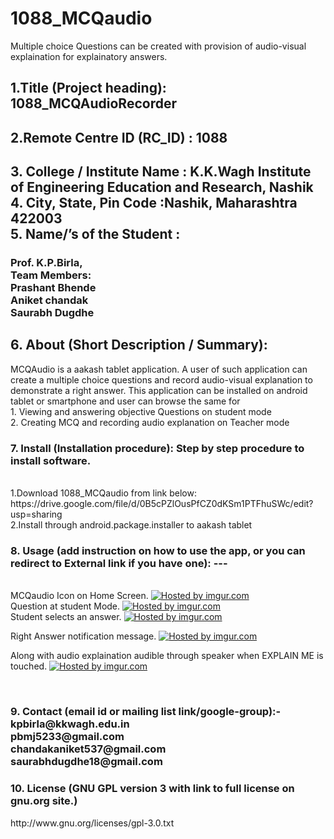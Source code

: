 1088_MCQaudio
=============

Multiple choice Questions can be created with provision of audio-visual explaination for explainatory  answers.
<h2>1.Title (Project heading): 1088_MCQAudioRecorder</h2>
<h2>2.Remote Centre ID (RC_ID) : 1088 </h2>
<h2>3. College / Institute Name : K.K.Wagh Institute of Engineering Education and Research, Nashik 
<br>4. City, State, Pin Code :Nashik, Maharashtra 422003 
<br>5. Name/’s of the Student :</h2>
<h3>Prof. K.P.Birla,
<br>Team Members:
<br>Prashant Bhende
<br>Aniket chandak
<br>Saurabh Dugdhe
</h3>
<h2>6. About (Short Description / Summary): </h2>
MCQAudio is a aakash tablet application.
A user of such application can create a multiple choice questions and record audio-visual explanation to demonstrate a right answer.
This application can be installed on android tablet or smartphone and user can browse the same for 
<br>1.	Viewing and answering objective Questions on student mode
<br>2.	Creating MCQ and recording audio explanation on Teacher mode 
<br>
<h3>7. Install (Installation procedure): Step by step procedure to install software.</h3>
<br>1.Download 1088_MCQaudio from link below:
https://drive.google.com/file/d/0B5cPZlOusPfCZ0dKSm1PTFhuSWc/edit?usp=sharing
<br>2.Install through android.package.installer to aakash tablet

<br>
<h3>8. Usage (add instruction on how to use the app, or you can redirect to
External link if you have one): ---</h3>
<br>
MCQaudio Icon on Home Screen.
<a href="http://imgur.com/J3ojtnZ"><img src="http://i.imgur.com/J3ojtnZ.png" title="Hosted by imgur.com"/></a>
<br>
Question at student Mode.
<a href="http://imgur.com/0RXVWkt"><img src="http://i.imgur.com/0RXVWkt.png" title="Hosted by imgur.com"/></a>
<br>
Student selects an answer.
<a href="http://imgur.com/THNT1VY"><img src="http://i.imgur.com/THNT1VY.png" title="Hosted by imgur.com"/></a>

Right Answer notification message.
<a href="http://imgur.com/YA2YtWl"><img src="http://i.imgur.com/YA2YtWl.png" title="Hosted by imgur.com"/></a>

Along with audio explaination audible through speaker when EXPLAIN ME is touched.
<a href="http://imgur.com/L0xpzmp"><img src="http://i.imgur.com/L0xpzmp.png" title="Hosted by imgur.com"/></a>

<br>
<h3>9. Contact (email id or mailing list link/google-group):-</3>
kpbirla@kkwagh.edu.in
<br>
pbmj5233@gmail.com
<br>
chandakaniket537@gmail.com
<br>
saurabhdugdhe18@gmail.com
<br>



<h3>10. License (GNU GPL version 3 with link to full license on gnu.org site.)</h3>
http://www.gnu.org/licenses/gpl-3.0.txt
